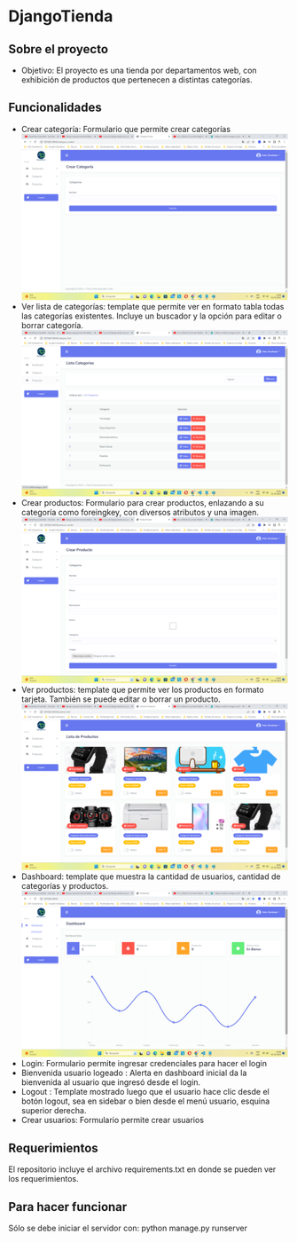# DjangoTienda

## Sobre el proyecto

* Objetivo: El proyecto es una tienda por departamentos web, con exhibición de productos que pertenecen a distintas categorías.

## Funcionalidades

* Crear categoría: Formulario que permite crear categorías
![My Image](crearCategoria.png)
* Ver lista de categorías: template que permite ver en formato tabla todas las categorías existentes. Incluye un buscador y la opción para editar o borrar categoría.
![My Image](listaCategorias.png)
* Crear productos: Formulario para crear productos, enlazando a su categoría como foreingkey, con diversos atributos y una imagen.
![My Image](crearProducto.png)
* Ver productos: template que permite ver los productos en formato tarjeta. También se puede editar o borrar un producto.
![My Image](listaProductos.png)
* Dashboard: template que muestra la cantidad de usuarios, cantidad de categorías y productos. 
![My Image](dashboard.png)
* Login: Formulario permite ingresar credenciales para hacer el login
* Bienvenida usuario logeado : Alerta en dashboard inicial da la bienvenida al usuario que ingresó desde el login.
* Logout : Template mostrado luego que el usuario hace clic desde el botón logout, sea en sidebar o bien desde el menú usuario, esquina superior derecha.
* Crear usuarios: Formulario permite crear usuarios

## Requerimientos

El repositorio incluye el archivo requirements.txt en donde se pueden ver los requerimientos.

## Para hacer funcionar

Sólo se debe iniciar el servidor con: python manage.py runserver
